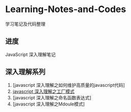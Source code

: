 # Learning-Notes-and-Codes
学习笔记及代码整理

## 进度
JavaScript 深入理解笔记 

## 深入理解系列

1. [javascript 深入理解之如何维护高质量的javascript代码]
2. [javascript 深入理解之工厂模式](https://github.com/stt04521/Learning-Notes-and-Codes/issues/1)
3. [javascript 深入理解之命名函数表达式]
4. [javascript 深入理解之Mdoule模式]
